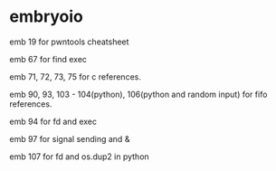 # embryoio

emb 19 for pwntools cheatsheet

emb 67 for find exec

emb 71, 72, 73, 75 for c references.

emb 90, 93, 103 - 104(python), 106(python and random input) for fifo references.

emb 94 for fd and exec&#x20;

emb 97 for signal sending and &

emb 107 for fd and os.dup2 in python
